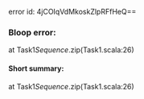 error id: 4jCOIqVdMkoskZlpRFfHeQ==
### Bloop error:

at Task1$Sequence$.zip(Task1.scala:26)
#### Short summary: 

at Task1$Sequence$.zip(Task1.scala:26)